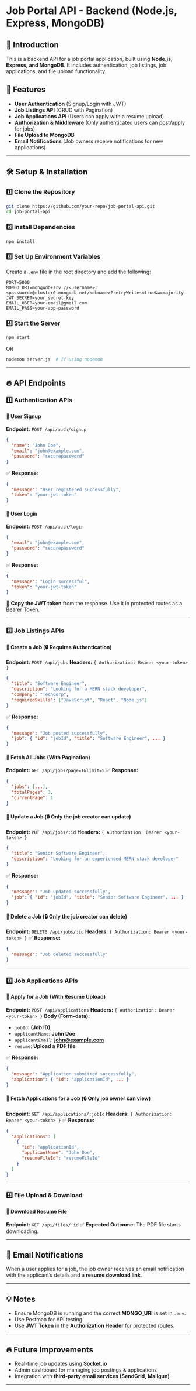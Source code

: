 # Job Portal API - Backend (Node.js, Express, MongoDB)

## 🚀 Introduction
This is a backend API for a job portal application, built using **Node.js, Express, and MongoDB**. It includes authentication, job listings, job applications, and file upload functionality.

## 📌 Features
- **User Authentication** (Signup/Login with JWT)
- **Job Listings API** (CRUD with Pagination)
- **Job Applications API** (Users can apply with a resume upload)
- **Authorization & Middleware** (Only authenticated users can post/apply for jobs)
- **File Upload to MongoDB**
- **Email Notifications** (Job owners receive notifications for new applications)

---

## 🛠️ Setup & Installation
### 1️⃣ Clone the Repository
```sh
git clone https://github.com/your-repo/job-portal-api.git
cd job-portal-api
```

### 2️⃣ Install Dependencies
```sh
npm install
```

### 3️⃣ Set Up Environment Variables
Create a `.env` file in the root directory and add the following:
```env
PORT=5000
MONGO_URI=mongodb+srv://<username>:<password>@cluster0.mongodb.net/<dbname>?retryWrites=true&w=majority
JWT_SECRET=your_secret_key
EMAIL_USER=your-email@gmail.com
EMAIL_PASS=your-app-password
```

### 4️⃣ Start the Server
```sh
npm start
```
OR
```sh
nodemon server.js  # If using nodemon
```

---

## 🔥 API Endpoints

### **1️⃣ Authentication APIs**
#### 🔹 **User Signup**
**Endpoint:** `POST /api/auth/signup`
```json
{
  "name": "John Doe",
  "email": "john@example.com",
  "password": "securepassword"
}
```
✅ **Response:**
```json
{
  "message": "User registered successfully",
  "token": "your-jwt-token"
}
```

#### 🔹 **User Login**
**Endpoint:** `POST /api/auth/login`
```json
{
  "email": "john@example.com",
  "password": "securepassword"
}
```
✅ **Response:**
```json
{
  "message": "Login successful",
  "token": "your-jwt-token"
}
```
📌 **Copy the JWT token** from the response. Use it in protected routes as a Bearer Token.

---

### **2️⃣ Job Listings APIs**
#### 🔹 **Create a Job** (🔒 Requires Authentication)
**Endpoint:** `POST /api/jobs`
**Headers:** `{ Authorization: Bearer <your-token> }`
```json
{
  "title": "Software Engineer",
  "description": "Looking for a MERN stack developer",
  "company": "TechCorp",
  "requiredSkills": ["JavaScript", "React", "Node.js"]
}
```
✅ **Response:**
```json
{
  "message": "Job posted successfully",
  "job": { "id": "jobId", "title": "Software Engineer", ... }
}
```

#### 🔹 **Fetch All Jobs (With Pagination)**
**Endpoint:** `GET /api/jobs?page=1&limit=5`
✅ **Response:**
```json
{
  "jobs": [...],
  "totalPages": 3,
  "currentPage": 1
}
```

#### 🔹 **Update a Job** (🔒 Only the job creator can update)
**Endpoint:** `PUT /api/jobs/:id`
**Headers:** `{ Authorization: Bearer <your-token> }`
```json
{
  "title": "Senior Software Engineer",
  "description": "Looking for an experienced MERN stack developer"
}
```
✅ **Response:**
```json
{
  "message": "Job updated successfully",
  "job": { "id": "jobId", "title": "Senior Software Engineer", ... }
}
```

#### 🔹 **Delete a Job** (🔒 Only the job creator can delete)
**Endpoint:** `DELETE /api/jobs/:id`
**Headers:** `{ Authorization: Bearer <your-token> }`
✅ **Response:**
```json
{
  "message": "Job deleted successfully"
}
```

---

### **3️⃣ Job Applications APIs**
#### 🔹 **Apply for a Job (With Resume Upload)**
**Endpoint:** `POST /api/applications`
**Headers:** `{ Authorization: Bearer <your-token> }`
**Body (Form-data):**
- `jobId`: **(Job ID)**
- `applicantName`: **John Doe**
- `applicantEmail`: **john@example.com**
- `resume`: **Upload a PDF file**

✅ **Response:**
```json
{
  "message": "Application submitted successfully",
  "application": { "id": "applicationId", ... }
}
```

#### 🔹 **Fetch Applications for a Job** (🔒 Only job owner can view)
**Endpoint:** `GET /api/applications/:jobId`
**Headers:** `{ Authorization: Bearer <your-token> }`
✅ **Response:**
```json
{
  "applications": [
    {
      "id": "applicationId",
      "applicantName": "John Doe",
      "resumeFileId": "resumeFileId"
    }
  ]
}
```

---

### **4️⃣ File Upload & Download**
#### 🔹 **Download Resume File**
**Endpoint:** `GET /api/files/:id`
✅ **Expected Outcome:** The PDF file starts downloading.

---

## 📩 Email Notifications
When a user applies for a job, the job owner receives an email notification with the applicant’s details and a **resume download link**.

---

## 💡 Notes
- Ensure MongoDB is running and the correct **MONGO_URI** is set in `.env`.
- Use Postman for API testing.
- Use **JWT Token** in the **Authorization Header** for protected routes.

---

## 🔥 Future Improvements
- Real-time job updates using **Socket.io**
- Admin dashboard for managing job postings & applications
- Integration with **third-party email services (SendGrid, Mailgun)**

---
